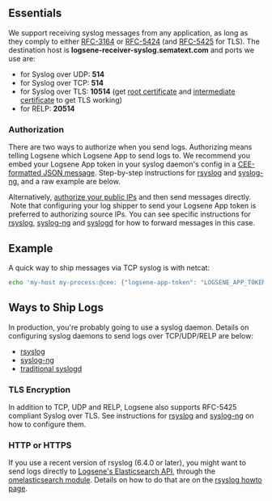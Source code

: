 ## Essentials

We support receiving syslog messages from any application, as long as
they comply to either [RFC-3164](https://tools.ietf.org/html/rfc3164) or
[RFC-5424](https://tools.ietf.org/html/rfc5424) (and
[RFC-5425](https://tools.ietf.org/html/rfc5425) for TLS). The
destination host is **logsene-receiver-syslog.sematext.com** and ports
we use are:

  - for Syslog over UDP: **514**
  - for Syslog over TCP: **514**
  - for Syslog over TLS: **10514** (get [root certificate](https://apps.sematext.com/cert/DigiCert_Global_Root_CA.pem) and [intermediate certificate](https://apps.sematext.com/cert/DigiCertCA.pem) to get
    TLS working)
  - for RELP: **20514**

### Authorization

There are two ways to authorize when you send logs. Authorizing means
telling Logsene which Logsene App to send logs to. We recommend you
embed your Logsene App token in your syslog daemon's config in a
[CEE-formatted JSON message](json-messages-over-syslog).
Step-by-step instructions for [rsyslog](rsyslog) and
[syslog-ng](syslog-ng),
and a raw example are below.

Alternatively, [authorize your public IPs](authorizing-ips-for-syslog) and then send messages
directly.  Note that configuring your log shipper to send your Logsene
App token is preferred to authorizing source IPs. You can see specific
instructions for [rsyslog](rsyslog),
[syslog-ng](syslog-ng) and [syslogd](syslogd)
for how to forward messages in this case.  

## Example

A quick way to ship messages via TCP syslog is with
netcat:

``` bash
echo 'my-host my-process:@cee: {"logsene-app-token": "LOGSENE_APP_TOKEN_GOES_HERE", "message": "hello world2!"}' | nc logsene-receiver-syslog.sematext.com 514
```

## Ways to Ship Logs

In production, you're probably going to use a syslog daemon. Details on
configuring syslog daemons to send logs over TCP/UDP/RELP are below:

  - [rsyslog](rsyslog)
  - [syslog-ng](syslog-ng)
  - [traditional syslogd](syslogd)

### TLS Encryption

In addition to TCP, UDP and RELP, Logsene also supports RFC-5425
compliant Syslog over TLS. See instructions for
[rsyslog](rsyslog) and
[syslog-ng](syslog-ng) on how to configure them.

### HTTP or HTTPS

If you use a recent version of rsyslog (6.4.0 or later), you might want
to send logs directly to [Logsene's Elasticsearch API](index-events-via-elasticsearch-api), through the
[omelasticsearch module](http://www.rsyslog.com/doc/omelasticsearch.html). Details on how
to do that are on the [rsyslog howto page](rsyslog).

